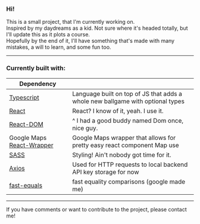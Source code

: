 ### Hi!

This is a small project, that I'm currently working on. <br>
Inspired by my daydreams as a kid. Not sure where it's headed totally, but I'll update this as it plots a course. <br>
Hopefully by the end of it, I'll have something that's made with many mistakes, a will to learn, and some fun too.  <br>


---

### Currently built with:

| Dependency       	|                                                                               	|
|------------------	|--------------------------------------------------------------------------------	|
| [Typescript](https://www.npmjs.com/package/typescript)       	| Language built on top of JS that adds a whole new ballgame with optional types 	|
| [React](https://www.npmjs.com/package/react)| React? I know of it, yeah. I use it.                                           	|
| [React-DOM](https://www.npmjs.com/package/react-dom)       	| ^ I had a good buddy named Dom once, nice guy.                                 	|
| Google Maps [React-Wrapper](https://www.npmjs.com/package/@googlemaps/react-wrapper) 	| Google Maps wrapper that allows for pretty easy react component Map use        	|
| [SASS](https://www.npmjs.com/package/sass)             	| Styling! Ain't nobody got time for it.                                         	|
| [Axios](https://www.npmjs.com/package/axios)            	| Used for HTTP requests to local backend API key storage for now                	|
| [fast-equals](https://www.npmjs.com/package/fast-equals)      	| fast equality comparisons (google made me)                                     	|
---

If you have comments or want to contribute to the project, please contact me!